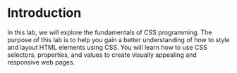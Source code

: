 # Introduction

In this lab, we will explore the fundamentals of CSS programming. The purpose of this lab is to help you gain a better understanding of how to style and layout HTML elements using CSS. You will learn how to use CSS selectors, properties, and values to create visually appealing and responsive web pages.
